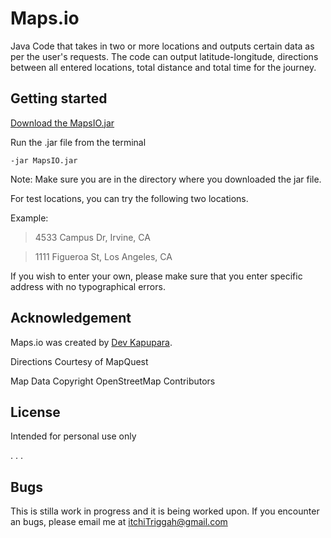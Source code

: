 # Maps.io
Java Code that takes in two or more locations and outputs certain data as per the user's requests.
The code can output latitude-longitude, directions between all entered locations, total distance and total time for the journey.

## Getting started
[Download the MapsIO.jar](https://github.com/itchiTriggah/Maps.io/archive/master.zip)

Run the .jar file from the terminal 

```
-jar MapsIO.jar
```

Note: Make sure you are in the directory where you downloaded the jar file.

For test locations, you can try the following two locations. 

Example:

> 4533 Campus Dr, Irvine, CA
  
> 1111 Figueroa St, Los Angeles, CA

If you wish to enter your own, please make sure that you enter specific address with no typographical errors. 

## Acknowledgement
Maps.io was created by [Dev Kapupara](https://github.com/itchiTriggah).

Directions Courtesy of MapQuest

Map Data Copyright OpenStreetMap Contributors

## License
Intended for personal use only

. . .

## Bugs
This is stilla work in progress and it is being worked upon. If you encounter an bugs, please email me at <itchiTriggah@gmail.com>
